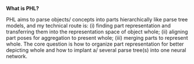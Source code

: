 **What is PHL?**

PHL aims to parse objects/ concepts into parts hierarchically like parse tree models, and my technical route is: (i) finding part representation and transferring them into the representation space of object whole; (ii) aligning part poses for aggregation to present whole; (iii) merging parts to represent whole. The core question is how to organize part representation for better depicting whole and how to implant a/ several parse tree(s) into one neural network.
